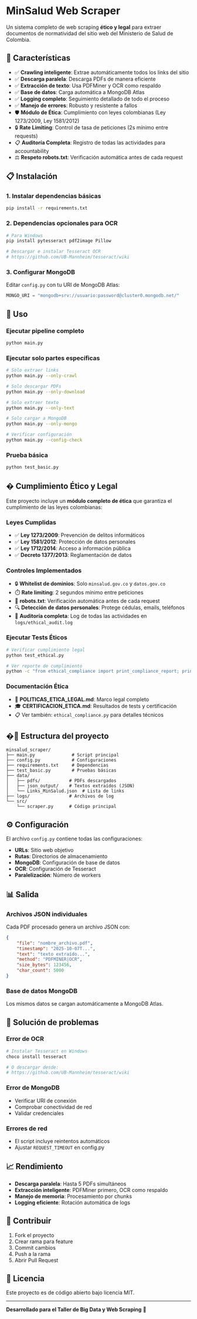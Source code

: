 # MinSalud Web Scraper

Un sistema completo de web scraping **ético y legal** para extraer documentos de normatividad del sitio web del Ministerio de Salud de Colombia.

## 🚀 Características

- ✅ **Crawling inteligente**: Extrae automáticamente todos los links del sitio
- ✅ **Descarga paralela**: Descarga PDFs de manera eficiente
- ✅ **Extracción de texto**: Usa PDFMiner y OCR como respaldo
- ✅ **Base de datos**: Carga automática a MongoDB Atlas
- ✅ **Logging completo**: Seguimiento detallado de todo el proceso
- ✅ **Manejo de errores**: Robusto y resistente a fallos
- 🛡️ **Módulo de Ética**: Cumplimiento con leyes colombianas (Ley 1273/2009, Ley 1581/2012)
- 🔒 **Rate Limiting**: Control de tasa de peticiones (2s mínimo entre requests)
- 📋 **Auditoría Completa**: Registro de todas las actividades para accountability
- ⚖️ **Respeto robots.txt**: Verificación automática antes de cada request

## 📋 Instalación

### 1. Instalar dependencias básicas
```bash
pip install -r requirements.txt
```

### 2. Dependencias opcionales para OCR
```bash
# Para Windows
pip install pytesseract pdf2image Pillow

# Descargar e instalar Tesseract OCR
# https://github.com/UB-Mannheim/tesseract/wiki
```

### 3. Configurar MongoDB
Editar `config.py` con tu URI de MongoDB Atlas:
```python
MONGO_URI = "mongodb+srv://usuario:password@cluster0.mongodb.net/"
```

## 🎯 Uso

### Ejecutar pipeline completo
```bash
python main.py
```

### Ejecutar solo partes específicas
```bash
# Solo extraer links
python main.py --only-crawl

# Solo descargar PDFs
python main.py --only-download

# Solo extraer texto
python main.py --only-text

# Solo cargar a MongoDB
python main.py --only-mongo

# Verificar configuración
python main.py --config-check
```

### Prueba básica
```bash
python test_basic.py
```

## �️ Cumplimiento Ético y Legal

Este proyecto incluye un **módulo completo de ética** que garantiza el cumplimiento de las leyes colombianas:

### Leyes Cumplidas
- ✅ **Ley 1273/2009**: Prevención de delitos informáticos
- ✅ **Ley 1581/2012**: Protección de datos personales
- ✅ **Ley 1712/2014**: Acceso a información pública
- ✅ **Decreto 1377/2013**: Reglamentación de datos

### Controles Implementados
- 🔒 **Whitelist de dominios**: Solo `minsalud.gov.co` y `datos.gov.co`
- ⏱️ **Rate limiting**: 2 segundos mínimo entre peticiones
- 🤖 **robots.txt**: Verificación automática antes de cada request
- 🔍 **Detección de datos personales**: Protege cédulas, emails, teléfonos
- 📝 **Auditoría completa**: Log de todas las actividades en `logs/ethical_audit.log`

### Ejecutar Tests Éticos
```bash
# Verificar cumplimiento legal
python test_ethical.py

# Ver reporte de cumplimiento
python -c "from ethical_compliance import print_compliance_report; print_compliance_report()"
```

### Documentación Ética
- 📄 **POLITICAS_ETICA_LEGAL.md**: Marco legal completo
- 🎓 **CERTIFICACION_ETICA.md**: Resultados de tests y certificación
- 📋 Ver también: `ethical_compliance.py` para detalles técnicos

## �📁 Estructura del proyecto

```
minsalud_scraper/
├── main.py              # Script principal
├── config.py            # Configuraciones
├── requirements.txt     # Dependencias
├── test_basic.py        # Pruebas básicas
├── data/
│   ├── pdfs/           # PDFs descargados
│   ├── json_output/    # Textos extraídos (JSON)
│   └── Links_MinSalud.json  # Lista de links
├── logs/               # Archivos de log
└── src/
    └── scraper.py      # Código principal
```

## ⚙️ Configuración

El archivo `config.py` contiene todas las configuraciones:

- **URLs**: Sitio web objetivo
- **Rutas**: Directorios de almacenamiento  
- **MongoDB**: Configuración de base de datos
- **OCR**: Configuración de Tesseract
- **Paralelización**: Número de workers

## 📊 Salida

### Archivos JSON individuales
Cada PDF procesado genera un archivo JSON con:
```json
{
    "file": "nombre_archivo.pdf",
    "timestamp": "2025-10-07T...",
    "text": "texto extraído...",
    "method": "PDFMINER|OCR",
    "size_bytes": 123456,
    "char_count": 5000
}
```

### Base de datos MongoDB
Los mismos datos se cargan automáticamente a MongoDB Atlas.

## 🔧 Solución de problemas

### Error de OCR
```bash
# Instalar Tesseract en Windows
choco install tesseract

# O descargar desde:
# https://github.com/UB-Mannheim/tesseract/wiki
```

### Error de MongoDB
- Verificar URI de conexión
- Comprobar conectividad de red
- Validar credenciales

### Errores de red
- El script incluye reintentos automáticos
- Ajustar `REQUEST_TIMEOUT` en config.py

## 📈 Rendimiento

- **Descarga paralela**: Hasta 5 PDFs simultáneos
- **Extracción inteligente**: PDFMiner primero, OCR como respaldo
- **Manejo de memoria**: Procesamiento por chunks
- **Logging eficiente**: Rotación automática de logs

## 🤝 Contribuir

1. Fork el proyecto
2. Crear rama para feature
3. Commit cambios
4. Push a la rama
5. Abrir Pull Request

## 📄 Licencia

Este proyecto es de código abierto bajo licencia MIT.

---
**Desarrollado para el Taller de Big Data y Web Scraping** 🚀